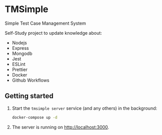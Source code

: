 # TMSimple

Simple Test Case Management System

Self-Study project to update knowledge about:

-   Nodejs
-   Express
-   Mongodb
-   Jest
-   ESLint
-   Prettier
-   Docker
-   Github Workflows

## Getting started

1. Start the `tmsimple server` service (and any others) in the background:

    ```bash
    docker-compose up -d
    ```

1. The server is running on <http://localhost:3000>.

